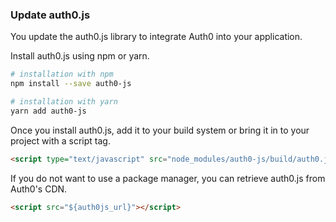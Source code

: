 ### Update auth0.js

You update the auth0.js library to integrate Auth0 into your application.

Install auth0.js using npm or yarn.

```bash
# installation with npm
npm install --save auth0-js

# installation with yarn
yarn add auth0-js
```

Once you install auth0.js, add it to your build system or bring it in to your project with a script tag.

```html
<script type="text/javascript" src="node_modules/auth0-js/build/auth0.js"></script>
```

If you do not want to use a package manager, you can retrieve auth0.js from Auth0's CDN.

```html
<script src="${auth0js_url}"></script>
```
